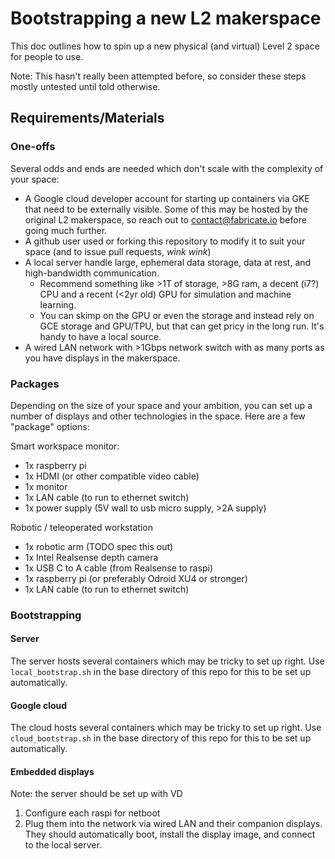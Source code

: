 # Bootstrapping a new L2 makerspace

This doc outlines how to spin up a new physical (and virtual) Level 2 space for people to use.

Note: This hasn't really been attempted before, so consider these steps mostly untested until told otherwise.

## Requirements/Materials

### One-offs

Several odds and ends are needed which don't scale with the complexity of your space:

- A Google cloud developer account for starting up containers via GKE that need to be externally visible.
  Some of this may be hosted by the original L2 makerspace, so reach out to contact@fabricate.io before going much further.
- A github user used or forking this repository to modify it to suit your space (and to issue pull requests, *wink wink*)
- A local server handle large, ephemeral data storage, data at rest, and high-bandwidth communication. 
  - Recommend something like >1T of storage, >8G ram, a decent (i7?) CPU and a recent (<2yr old) GPU for simulation and machine learning. 
  - You can skimp on the GPU or even the storage and instead rely on GCE storage and GPU/TPU, but that can 
    get pricy in the long run. It's handy to have a local source.
- A wired LAN network with >1Gbps network switch with as many ports as you have displays in the makerspace.

### Packages 

Depending on the size of your space and your ambition, you can set up a number of displays and other technologies in
the space. Here are a few "package" options:

Smart workspace monitor:

- 1x raspberry pi
- 1x HDMI (or other compatible video cable)
- 1x monitor
- 1x LAN cable (to run to ethernet switch)
- 1x power supply (5V wall to usb micro supply, >2A supply)

Robotic / teleoperated workstation

- 1x robotic arm (TODO spec this out)
- 1x Intel Realsense depth camera
- 1x USB C to A cable (from Realsense to raspi)
- 1x raspberry pi (or preferably Odroid XU4 or stronger)
- 1x LAN cable (to run to ethernet switch)

### Bootstrapping

#### Server

The server hosts several containers which may be tricky to set up right. 
Use `local_bootstrap.sh` in the base directory of this repo for this to be set up automatically.

#### Google cloud

The cloud hosts several containers which may be tricky to set up right. 
Use `cloud_bootstrap.sh` in the base directory of this repo for this to be set up automatically.

#### Embedded displays

Note: the server should be set up with VD

1. Configure each raspi for netboot
1. Plug them into the network via wired LAN and their 
   companion displays. They should automatically boot, install the display image, and connect to
   the local server.
